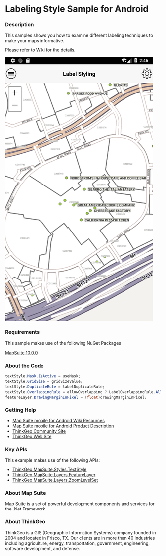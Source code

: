 # Labeling Style Sample for Android

### Description

This samples shows you how to examine different labeling techniques to make your maps informative.

Please refer to [Wiki](http://wiki.thinkgeo.com/wiki/map_suite_mobile_for_android) for the details.

![Screenshot](ScreenShot.png)

### Requirements
This sample makes use of the following NuGet Packages

[MapSuite 10.0.0](https://www.nuget.org/packages?q=ThinkGeo)

### About the Code

```csharp
textStyle.Mask.IsActive = useMask;
textStyle.GridSize = gridSizeValue;
textStyle.DuplicateRule = labelDuplicateRule;
textStyle.OverlappingRule = allowOverlapping ? LabelOverlappingRule.AllowOverlapping : LabelOverlappingRule.NoOverlapping;
featureLayer.DrawingMarginInPixel = (float)drawingMarginInPixel;
```

### Getting Help

- [Map Suite mobile for Android Wiki Resources](http://wiki.thinkgeo.com/wiki/map_suite_mobile_for_android)
- [Map Suite mobile for Android Product Description](https://thinkgeo.com/ui-controls#mobile-platforms)
- [ThinkGeo Community Site](http://community.thinkgeo.com/)
- [ThinkGeo Web Site](http://www.thinkgeo.com)

### Key APIs
This example makes use of the following APIs:

- [ThinkGeo.MapSuite.Styles.TextStyle](http://wiki.thinkgeo.com/wiki/api/thinkgeo.mapsuite.styles.textstyle)
- [ThinkGeo.MapSuite.Layers.FeatureLayer](http://wiki.thinkgeo.com/wiki/api/thinkgeo.mapsuite.layers.featurelayer)
- [ThinkGeo.MapSuite.Layers.ZoomLevelSet](http://wiki.thinkgeo.com/wiki/api/thinkgeo.mapsuite.layers.zoomlevelset)

### About Map Suite
Map Suite is a set of powerful development components and services for the .Net Framework.

### About ThinkGeo
ThinkGeo is a GIS (Geographic Information Systems) company founded in 2004 and located in Frisco, TX. Our clients are in more than 40 industries including agriculture, energy, transportation, government, engineering, software development, and defense.
